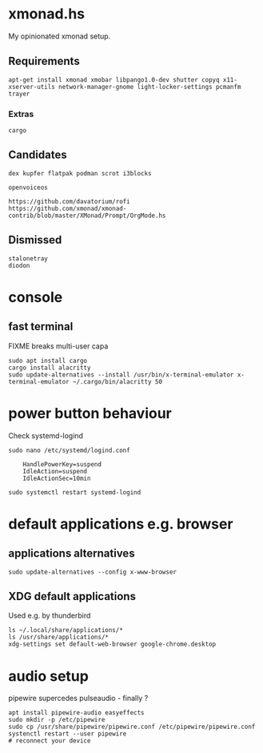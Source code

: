 
# xmonad.hs

My opinionated xmonad setup.

## Requirements

    apt-get install xmonad xmobar libpango1.0-dev shutter copyq x11-xserver-utils network-manager-gnome light-locker-settings pcmanfm trayer
    
### Extras

    cargo

## Candidates

    dex kupfer flatpak podman scrot i3blocks

    openvoiceos

    https://github.com/davatorium/rofi
    https://github.com/xmonad/xmonad-contrib/blob/master/XMonad/Prompt/OrgMode.hs

## Dismissed

    stalonetray
    diodon

# console

## fast terminal
FIXME breaks multi-user capa

    sudo apt install cargo
    cargo install alacritty
    sudo update-alternatives --install /usr/bin/x-terminal-emulator x-terminal-emulator ~/.cargo/bin/alacritty 50

# power button behaviour

Check systemd-logind

    sudo nano /etc/systemd/logind.conf

        HandlePowerKey=suspend
        IdleAction=suspend
        IdleActionSec=10min

    sudo systemctl restart systemd-logind

# default applications e.g. browser

## applications alternatives

    sudo update-alternatives --config x-www-browser

## XDG default applications
Used e.g. by thunderbird

    ls ~/.local/share/applications/*
    ls /usr/share/applications/*
    xdg-settings set default-web-browser google-chrome.desktop

# audio setup
pipewire supercedes pulseaudio - finally ?

    apt install pipewire-audio easyeffects
    sudo mkdir -p /etc/pipewire
    sudo cp /usr/share/pipewire/pipewire.conf /etc/pipewire/pipewire.conf
    systenctl restart --user pipewire
    # reconnect your device